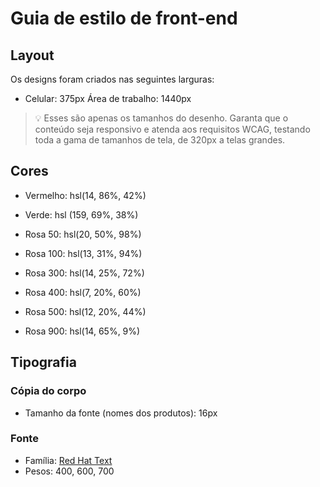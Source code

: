 # Guia de estilo de front-end

## Layout

Os designs foram criados nas seguintes larguras:

- Celular: 375px
Área de trabalho: 1440px

> 💡 Esses são apenas os tamanhos do desenho. Garanta que o conteúdo seja responsivo e atenda aos requisitos WCAG, testando toda a gama de tamanhos de tela, de 320px a telas grandes.

## Cores

- Vermelho: hsl(14, 86%, 42%)
- Verde: hsl (159, 69%, 38%)

- Rosa 50: hsl(20, 50%, 98%)
- Rosa 100: hsl(13, 31%, 94%)
- Rosa 300: hsl(14, 25%, 72%)
- Rosa 400: hsl(7, 20%, 60%)
- Rosa 500: hsl(12, 20%, 44%)
- Rosa 900: hsl(14, 65%, 9%)

## Tipografia

### Cópia do corpo

- Tamanho da fonte (nomes dos produtos): 16px

### Fonte

- Família: [Red Hat Text](https://fonts.google.com/specimen/Red+Hat+Text)
- Pesos: 400, 600, 700